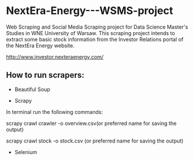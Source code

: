 # NextEra-Energy---WSMS-project
Web Scraping and Social Media Scraping project for Data Science Master's Studies in WNE University of Warsaw. This scraping project intends to extract some basic stock information from the Investor Relations portal of the NextEra Energy website.

http://www.investor.nexteraenergy.com/

## How to run scrapers:

- Beautiful Soup


- Scrapy

In terminal run the following commands:

scrapy crawl crawler -o overview.csv(or preferred name for saving the output)

scrapy crawl stock -o stock.csv (or preferred name for saving the output)

- Selenium
